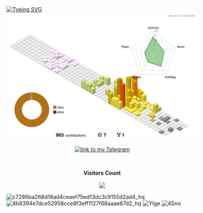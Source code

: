 [![Typing SVG](https://readme-typing-svg.herokuapp.com?color=%232ADF55&duration=3000&center=true&vCenter=true&multiline=true&width=409&height=49&lines=Welcome+🐙+I'm+glad+to+see+you+😜💖)](https://www.youtube.com/watch?v=dQw4w9WgXcQ)
![](./profile-3d-contrib/profile-season-animate.svg)
<a href="https://t.me/tarasanichin">
    <p align="center"><img alt="link to my Telegram" src="https://img.shields.io/static/v1?label&message=@tarasanichin&color=26A5E4&style=flat&logo=telegram&logoColor=whitesmoke" />
  </p>
</a>
<br><p align="center"><b>Visitors Count</b></p>  
<p align="center"><img align="center" src="https://profile-counter.glitch.me/{AnichinTaras}/count.svg" /></p> 

![c7286ba268d18ad4ceaef75ed13dc3c9155d2ad4_hq](https://user-images.githubusercontent.com/50777377/153002326-979882ef-08af-4c53-8bcc-d1a4df65c034.gif)
![4b8394e7dce52958cce8f3eff1127f68aaae87d2_hq](https://user-images.githubusercontent.com/50777377/153002430-0f17df5d-9879-4bc6-878c-7a206c6d925d.gif)
![YIge](https://user-images.githubusercontent.com/50777377/153003322-fd7df670-e4ce-4821-be29-94ac048dbf71.gif)
![4Sno](https://user-images.githubusercontent.com/50777377/153004653-f08c68df-f39a-450b-963d-5fc248f25229.gif)
